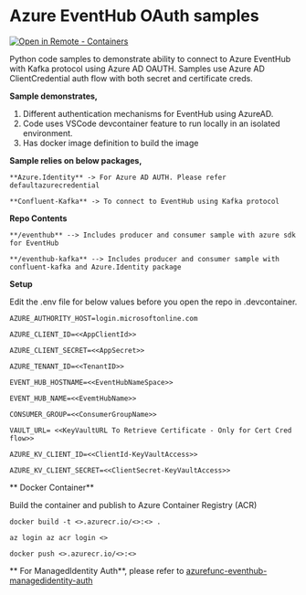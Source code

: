 # Azure EventHub OAuth samples
[![Open in Remote - Containers](https://img.shields.io/static/v1?label=Remote%20-%20Containers&message=Open&color=blue&logo=visualstudiocode)](https://vscode.dev/redirect?url=vscode://event-hub-ouath-samples.remote-containers/cloneInVolume?https://github.com/rajkalemsft/event-hub-ouath-samples)

Python code samples to demonstrate ability to connect to Azure EventHub with Kafka protocol using Azure AD OAUTH. Samples use Azure AD ClientCredential auth flow with both secret and certificate creds.

**Sample demonstrates,**

  1. Different authentication mechanisms for EventHub using AzureAD.
  2. Code uses VSCode devcontainer feature to run locally in an isolated environment.
  3. Has docker image definition to build the image

**Sample relies on below packages,**

    **Azure.Identity** -> For Azure AD AUTH. Please refer defaultazurecredential

    **Confluent-Kafka** -> To connect to EventHub using Kafka protocol

**Repo Contents**

    **/eventhub** --> Includes producer and consumer sample with azure sdk for EventHub

    **/eventhub-kafka** --> Includes producer and consumer sample with confluent-kafka and Azure.Identity package

**Setup**

Edit the .env file for below values before you open the repo in .devcontainer.

    AZURE_AUTHORITY_HOST=login.microsoftonline.com

    AZURE_CLIENT_ID=<<AppClientId>>

    AZURE_CLIENT_SECRET=<<AppSecret>>

    AZURE_TENANT_ID=<<TenantID>>

    EVENT_HUB_HOSTNAME=<<EventHubNameSpace>>

    EVENT_HUB_NAME=<<EvemtHubName>>

    CONSUMER_GROUP=<<ConsumerGroupName>>

    VAULT_URL= <<KeyVaultURL To Retrieve Certificate - Only for Cert Cred flow>>

    AZURE_KV_CLIENT_ID=<<ClientId-KeyVaultAccess>>

    AZURE_KV_CLIENT_SECRET=<<ClientSecret-KeyVaultAccess>>
  
** Docker Container**

 Build the container and publish to Azure Container Registry (ACR) 
    
    docker build -t <>.azurecr.io/<>:<> .

    az login az acr login <>

    docker push <>.azurecr.io/<>:<>
  
  ** For ManagedIdentity Auth**, please refer to [azurefunc-eventhub-managedidentity-auth](https://github.com/rajkalemsft/azurefunc-eventhub-managedidentity-auth)
  
  
